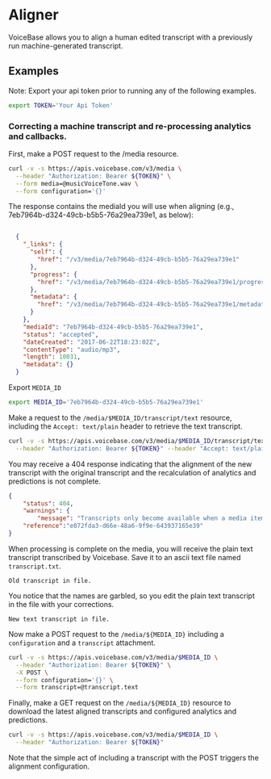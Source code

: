 # Aligner

VoiceBase allows you to align a human edited transcript with a previously run machine-generated transcript.  

## Examples

Note: Export your api token prior to running any of the following examples.

```bash
export TOKEN='Your Api Token'
```

### Correcting a machine transcript and re-processing analytics and callbacks.

First, make a POST request to the /media resource.

```bash
curl -v -s https://apis.voicebase.com/v3/media \
  --header "Authorization: Bearer ${TOKEN}" \
  --form media=@musicVoiceTone.wav \
  --form configuration='{}'

```

The response contains the mediaId you will use when aligning (e.g., 7eb7964b-d324-49cb-b5b5-76a29ea739e1, as below):

```json

  {
    "_links": {
      "self": {
        "href": "/v3/media/7eb7964b-d324-49cb-b5b5-76a29ea739e1"
      },
      "progress": {
        "href": "/v3/media/7eb7964b-d324-49cb-b5b5-76a29ea739e1/progress"
      },
      "metadata": {
        "href": "/v3/media/7eb7964b-d324-49cb-b5b5-76a29ea739e1/metadata"
      }
    },
    "mediaId": "7eb7964b-d324-49cb-b5b5-76a29ea739e1",
    "status": "accepted",
    "dateCreated": "2017-06-22T18:23:02Z",
    "contentType": "audio/mp3",
    "length": 10031,
    "metadata": {}
  }

```


Export `MEDIA_ID`

```bash
export MEDIA_ID='7eb7964b-d324-49cb-b5b5-76a29ea739e1'
```

Make a request to the `/media/$MEDIA_ID/transcript/text` resource, including the `Accept: text/plain` header to retrieve the text transcript.

```bash
curl -v -s https://apis.voicebase.com/v3/media/$MEDIA_ID/transcript/text \
  --header "Authorization: Bearer ${TOKEN}" --header "Accept: text/plain"

```

You may receive a 404 response indicating that the alignment of the new transcript with the original transcript and the recalculation of analytics and predictions is not complete.

```json
{
    "status": 404,
    "warnings": {
        "message": "Transcripts only become available when a media item has status finished."},
    "reference":"e072fda3-d66e-48a6-9f9e-643937165e39"
}

```

When processing is complete on the media, you will receive the plain text transcript transcribed by Voicebase.  Save it to an ascii text file named `transcript.txt`.  

```
Old transcript in file.
```

You notice that the names are garbled, so you edit the plain text transcript in the file with your corrections.

```
New text transcript in file.
```


Now make a POST request to the `/media/${MEDIA_ID}` including a `configuration` and a `transcript` attachment.


```bash
curl -v -s https://apis.voicebase.com/v3/media/$MEDIA_ID \
  --header "Authorization: Bearer ${TOKEN}" \
  -X POST \
  --form configuration='{}' \
  --form transcript=@transcript.text
```

Finally, make a GET request on the `/media/${MEDIA_ID}` resource to download the latest aligned transcripts and configured analytics and predictions.

```bash
curl -v -s https://apis.voicebase.com/v3/media/$MEDIA_ID \
  --header "Authorization: Bearer ${TOKEN}"
```

Note that the simple act of including a transcript with the POST triggers the alignment configuration.
